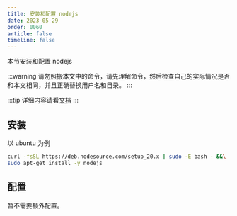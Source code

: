 ```yaml
---
title: 安装和配置 nodejs
date: 2023-05-29
order: 0060
article: false
timeline: false
---
```


本节安装和配置 nodejs

<!-- more -->

:::warning
请勿照搬本文中的命令，请先理解命令，然后检查自己的实际情况是否和本文相同，并且正确替换用户名和目录。
:::

:::tip
详细内容请看[文档](https://nodejs.org/en/download/package-manager)
:::

## 安装

以 ubuntu 为例

```bash
curl -fsSL https://deb.nodesource.com/setup_20.x | sudo -E bash - &&\
sudo apt-get install -y nodejs
```

## 配置

暂不需要额外配置。
